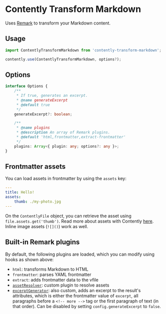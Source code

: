 # Contently Transform Markdown

Uses [Remark](https://github.com/remarkjs/remark) to transform your Markdown content.

## Usage

```ts
import ContentlyTransformMarkdown from 'contently-transform-markdown';

contently.use(ContentlyTransformMarkdown, options?);
```

## Options

```ts
interface Options {
	/**
	 * If true, generates an excerpt.
	 * @name generateExcerpt
	 * @default true
	 */
	generateExcerpt?: boolean;

	/**
	 * @name plugins
	 * @description An array of Remark plugins.
	 * @default 'html,frontmatter,extract-frontmatter'
	 */
	plugins: Array<{ plugin: any; options?: any }>;
}
```

## Frontmatter assets

You can load assets in frontmatter by using the `assets` key:

```yaml
---
title: Hello!
assets:
	thumb: ./my-photo.jpg
---
```

On the `ContentlyFile` object, you can retrieve the asset using `file.assets.get('thumb')`. Read more about assets with Contently [here](https://github.com/krmax44/contently/tree/main/packages/contently#assets). Inline image assets (`![]()`) work as well.

## Built-in Remark plugins

By default, the following plugins are loaded, which you can modify using hooks as shown above:

- `html`: transforms Markdown to HTML
- `frontmatter`: parses YAML frontmatter
- `extract`: adds frontmatter data to the vfile
- [`assetResolver`](https://github.com/krmax44/contently/blob/main/packages/contently-transform-markdown/src/plugins/assetResolver.ts): custom plugin to resolve assets
- [`excerptGenerator`](https://github.com/krmax44/contently/blob/main/packages/contently-transform-markdown/src/excerptGenerator.ts): also custom, adds an excerpt to the result's attributes, which is either the frontmatter value of `excerpt`, all paragraphs before a `<!-- more -->` tag or the first paragraph of text (in that order). Can be disabled by setting `config.generateExcerpt` to `false`.
